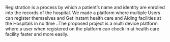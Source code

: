 Registration is a process by which a patient’s name and identity are enrolled into the records of the hospital. We made a platform where multiple Users can register themselves and Get instant health care and Aiding facilities at the Hospitals in no tIme ..The proposed project is a multi device platform where a user when registered on the platform can check in at health care facility faster and more easily.
